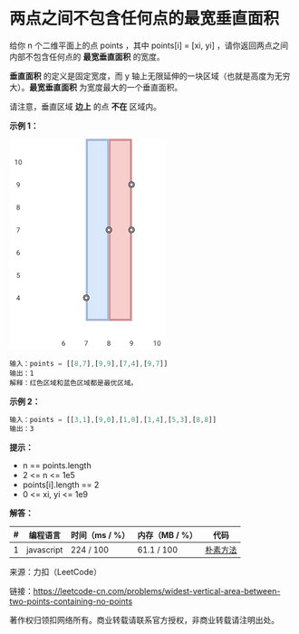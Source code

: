 # 两点之间不包含任何点的最宽垂直面积

给你 n 个二维平面上的点 points ，其中 points[i] = [xi, yi] ，请你返回两点之间内部不包含任何点的 **最宽垂直面积** 的宽度。

**垂直面积** 的定义是固定宽度，而 y 轴上无限延伸的一块区域（也就是高度为无穷大）。**最宽垂直面积** 为宽度最大的一个垂直面积。

请注意，垂直区域 **边上** 的点 **不在** 区域内。

**示例 1：**

​![示例1](./eg1.png)

``` javascript
输入：points = [[8,7],[9,9],[7,4],[9,7]]
输出：1
解释：红色区域和蓝色区域都是最优区域。
```

**示例 2：**

``` javascript
输入：points = [[3,1],[9,0],[1,0],[1,4],[5,3],[8,8]]
输出：3
```

**提示：**

- n == points.length
- 2 <= n <= 1e5
- points[i].length == 2
- 0 <= xi, yi <= 1e9

**解答：**

**#**|**编程语言**|**时间（ms / %）**|**内存（MB / %）**|**代码**
--|--|--|--|--
1|javascript|224 / 100|61.1 / 100|[朴素方法](./javascript/ac_v1.js)

来源：力扣（LeetCode）

链接：https://leetcode-cn.com/problems/widest-vertical-area-between-two-points-containing-no-points

著作权归领扣网络所有。商业转载请联系官方授权，非商业转载请注明出处。
